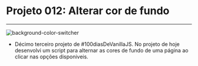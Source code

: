 # Projeto 012: Alterar cor de fundo

---

![background-color-switcher](https://user-images.githubusercontent.com/39461509/129495439-2c801043-9c3c-4982-836d-59e18f03e6b0.gif)

- Décimo terceiro projeto de #100diasDeVanillaJS. No projeto de hoje desenvolvi um script para alternar as cores de fundo de uma página ao clicar nas opções disponiveis. 